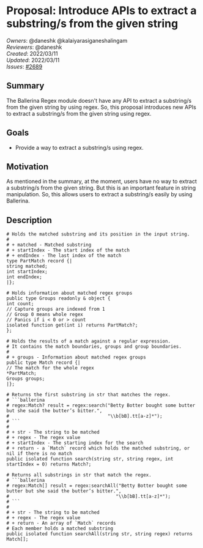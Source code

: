 # Proposal: Introduce APIs to extract a substring/s from the given string

_Owners_: @daneshk @kalaiyarasiganeshalingam  
_Reviewers_: @daneshk  
_Created_: 2022/03/11   
_Updated_: 2022/03/11  
_Issues_: [#2689](https://github.com/ballerina-platform/ballerina-standard-library/issues/2689) 

## Summary
The Ballerina Regex module doesn't have any API to extract a substring/s from the given string by using regex. So, this proposal introduces new APIs to extract a substring/s from the given string using regex.

## Goals

- Provide a way to extract a substring/s using regex.

## Motivation
As mentioned in the summary, at the moment, users have no way to extract a substring/s from the given string. But this is an important feature in string manipulation. So, this allows users to extract a substring/s easily by using Ballerina.

## Description

```ballerina
# Holds the matched substring and its position in the input string.
#
# + matched - Matched substring
# + startIndex - The start index of the match
# + endIndex - The last index of the match
type PartMatch record {|
string matched;
int startIndex;
int endIndex;
|};
```
```ballerina
# Holds information about matched regex groups
public type Groups readonly & object {
int count;
// Capture groups are indexed from 1
// Group 0 means whole regex
// Panics if i < 0 or > count
isolated function get(int i) returns PartMatch?;
};
```

```ballerina
# Holds the results of a match against a regular expression.
# It contains the match boundaries, groups and group boundaries.
#
# + groups - Information about matched regex groups
public type Match record {|
// The match for the whole regex
*PartMatch;
Groups groups;
|};
```

```ballerina
# Returns the first substring in str that matches the regex.
# ```ballerina
# regex:Match? result = regex:search("Betty Botter bought some butter but she said the butter’s bitter.", 
#                                    "\\b[bB].tt[a-z]*");
# ```
#
# + str - The string to be matched
# + regex - The regex value
# + startIndex - The starting index for the search
# + return - a `Match` record which holds the matched substring, or nil if there is no match
public isolated function search(string str, string regex, int startIndex = 0) returns Match?;
```

```ballerina
# Returns all substrings in str that match the regex.
# ```ballerina
# regex:Match[] result = regex:searchAll("Betty Botter bought some butter but she said the butter’s bitter.", 
#                                       "\\b[bB].tt[a-z]*");
# ```
#
# + str - The string to be matched
# + regex - The regex value
# + return - An array of `Match` records
# Each member holds a matched substring
public isolated function searchAll(string str, string regex) returns Match[];
```
